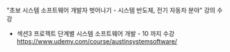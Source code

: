 "초보 시스템 소프트웨어 개발자 벗어나기 - 시스템 반도체, 전기 자동차 분야" 강의 수강  
* 섹션3 프로젝트 단계별 시스템 소프트웨어 개발 - 10 까지 수강  
https://www.udemy.com/course/austinsystemsoftware/
